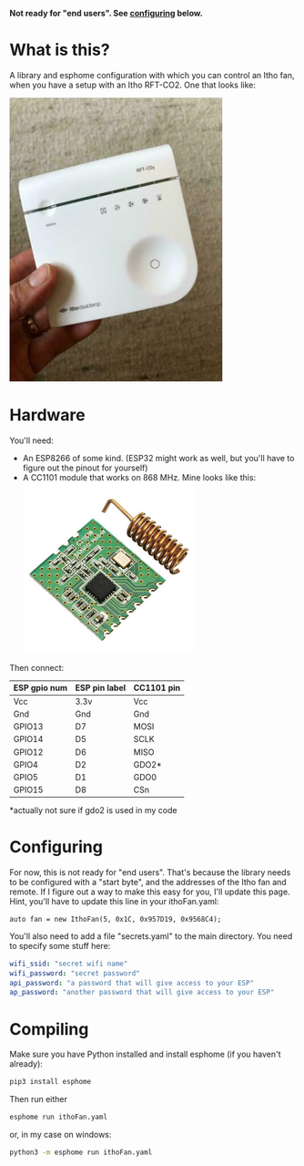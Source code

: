 **Not ready for "end users". See [configuring](#configuring) below.**

# What is this?

A library and esphome configuration with which you can control an Itho fan, when you have a setup with an Itho RFT-CO2. One that looks like:

![what an RFT-CO2 looks like](img/rft-co2.jpg "what my RFT-CO2 remote looks like")

# Hardware

You'll need:
 - An ESP8266 of some kind.
    (ESP32 might work as well, but you'll have to figure out the pinout for yourself)
 - A CC1101 module that works on 868 MHz. Mine looks like this:
 ![a CC1101 module](img/cc1101.jpg "what my CC1101 module looks like")

Then connect:

| ESP gpio num | ESP pin label | CC1101 pin |
|--------------|---------------|------------|
| Vcc          | 3.3v          | Vcc        |
| Gnd          | Gnd           | Gnd        |
| GPIO13       | D7            | MOSI       |
| GPIO14       | D5            | SCLK       |
| GPIO12       | D6            | MISO       |
| GPIO4        | D2            | GDO2*      |
| GPIO5        | D1            | GDO0       |
| GPIO15       | D8            | CSn        |

*actually not sure if gdo2 is used in my code

# Configuring

For now, this is not ready for "end users". That's because the library needs to be configured with a "start byte", and the addresses of the Itho fan and remote. If I figure out a way to make this easy for you, I'll update this page. Hint, you'll have to update this line in your ithoFan.yaml:
```
auto fan = new IthoFan(5, 0x1C, 0x957D19, 0x9568C4);
```

You'll also need to add a file "secrets.yaml" to the main directory. You need to specify some stuff here:

```yaml
wifi_ssid: "secret wifi name"
wifi_password: "secret password"
api_password: "a password that will give access to your ESP"
ap_password: "another password that will give access to your ESP"
```

# Compiling

Make sure you have Python installed and install esphome (if you haven't already):
```bash
pip3 install esphome
```

Then run either
```bash
esphome run ithoFan.yaml
```

or, in my case on windows:
```bash
python3 -m esphome run ithoFan.yaml
```